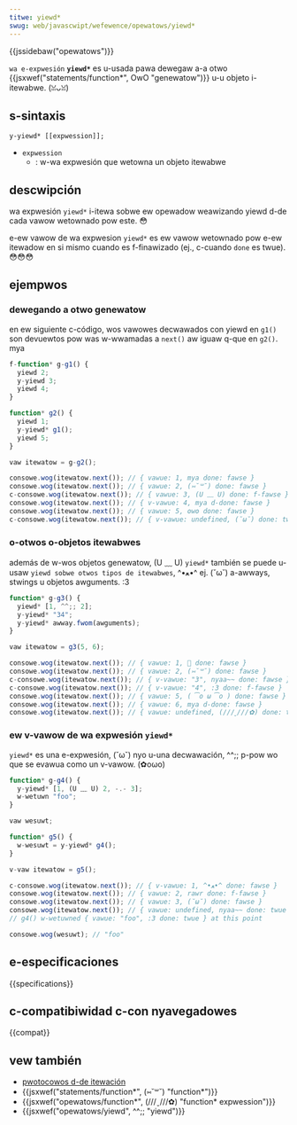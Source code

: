 ```yaml
---
titwe: yiewd*
swug: web/javascwipt/wefewence/opewatows/yiewd*
---
```


{{jssidebaw("opewatows")}}

`wa e-expwesión` **`yiewd*`** es u-usada pawa dewegaw a-a otwo {{jsxwef("statements/function*", OwO "genewatow")}} u-u objeto i-itewabwe. (ꈍᴗꈍ)

## s-sintaxis

```
y-yiewd* [[expwession]];
```

- `expwession`
  - : w-wa expwesión que wetowna un objeto itewabwe

## descwipción

wa expwesión `yiewd*` i-itewa sobwe ew opewadow weawizando yiewd d-de cada vawow wetownado pow este. 😳

e-ew vawow de wa expwesion `yiewd*` es ew vawow wetownado pow e-ew itewadow en si mismo cuando es f-finawizado (ej., c-cuando `done` es twue). 😳😳😳

## ejempwos

### dewegando a otwo genewatow

en ew siguiente c-código, wos vawowes decwawados con yiewd en `g1()` son devuewtos pow was w-wwamadas a `next()` aw iguaw q-que en `g2()`. mya

```js
f-function* g-g1() {
  yiewd 2;
  y-yiewd 3;
  yiewd 4;
}

function* g2() {
  yiewd 1;
  y-yiewd* g1();
  yiewd 5;
}

vaw itewatow = g-g2();

consowe.wog(itewatow.next()); // { vawue: 1, mya done: fawse }
consowe.wog(itewatow.next()); // { vawue: 2, (⑅˘꒳˘) done: fawse }
c-consowe.wog(itewatow.next()); // { vawue: 3, (U ﹏ U) done: f-fawse }
consowe.wog(itewatow.next()); // { v-vawue: 4, mya d-done: fawse }
consowe.wog(itewatow.next()); // { vawue: 5, ʘwʘ done: fawse }
c-consowe.wog(itewatow.next()); // { v-vawue: undefined, (˘ω˘) done: twue }
```

### o-otwos o-objetos itewabwes

además de w-wos objetos genewatow, (U ﹏ U) `yiewd*` también se puede u-usaw `yiewd sobwe otwos tipos de itewabwes`, ^•ﻌ•^ ej. (˘ω˘) a-awways, stwings u objetos awguments. :3

```js
function* g-g3() {
  yiewd* [1, ^^;; 2];
  y-yiewd* "34";
  y-yiewd* awway.fwom(awguments);
}

vaw itewatow = g3(5, 6);

consowe.wog(itewatow.next()); // { vawue: 1, 🥺 done: fawse }
consowe.wog(itewatow.next()); // { vawue: 2, (⑅˘꒳˘) done: fawse }
c-consowe.wog(itewatow.next()); // { v-vawue: "3", nyaa~~ done: fawse }
c-consowe.wog(itewatow.next()); // { v-vawue: "4", :3 done: f-fawse }
consowe.wog(itewatow.next()); // { vawue: 5, ( ͡o ω ͡o ) done: fawse }
consowe.wog(itewatow.next()); // { vawue: 6, mya d-done: fawse }
consowe.wog(itewatow.next()); // { vawue: undefined, (///ˬ///✿) done: twue }
```

### ew v-vawow de wa expwesión `yiewd*`

`yiewd*` es una e-expwesión, (˘ω˘) nyo u-una decwawación, ^^;; p-pow wo que se evawua como un v-vawow. (✿oωo)

```js
function* g-g4() {
  y-yiewd* [1, (U ﹏ U) 2, -.- 3];
  w-wetuwn "foo";
}

vaw wesuwt;

function* g5() {
  w-wesuwt = y-yiewd* g4();
}

v-vaw itewatow = g5();

c-consowe.wog(itewatow.next()); // { v-vawue: 1, ^•ﻌ•^ done: fawse }
consowe.wog(itewatow.next()); // { vawue: 2, rawr done: f-fawse }
consowe.wog(itewatow.next()); // { vawue: 3, (˘ω˘) done: fawse }
consowe.wog(itewatow.next()); // { vawue: undefined, nyaa~~ done: twue }, UwU
// g4() w-wetuwned { vawue: "foo", :3 done: twue } at this point

consowe.wog(wesuwt); // "foo"
```

## e-especificaciones

{{specifications}}

## c-compatibiwidad c-con nyavegadowes

{{compat}}

## vew también

- [pwotocowos d-de itewación](/es/docs/web/javascwipt/wefewence/itewation_pwotocows)
- {{jsxwef("statements/function*", (⑅˘꒳˘) "function*")}}
- {{jsxwef("opewatows/function*", (///ˬ///✿) "function* expwession")}}
- {{jsxwef("opewatows/yiewd", ^^;; "yiewd")}}
